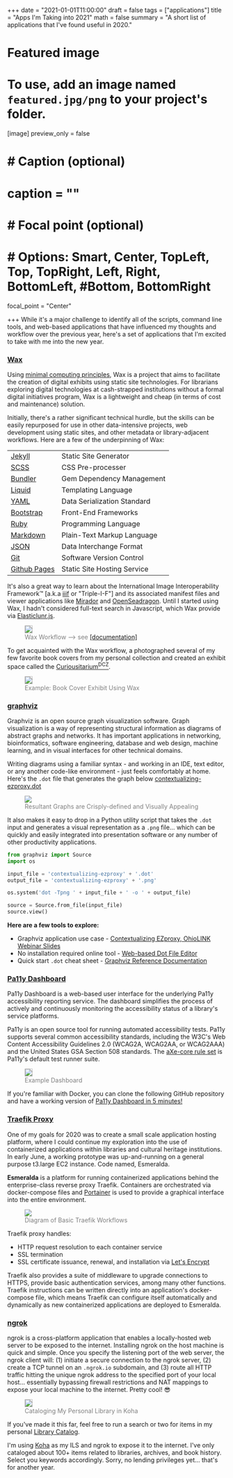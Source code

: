 +++
date = "2021-01-01T11:00:00"
draft = false
tags = ["applications"]
title = "Apps I'm Taking into 2021"
math = false
summary = "A short list of applications that I've found useful in 2020."

# Featured image
# To use, add an image named `featured.jpg/png` to your project's folder.
[image]
   preview_only = false
#  # Caption (optional)
#  caption = ""
#
#  # Focal point (optional)
#  # Options: Smart, Center, TopLeft, Top, TopRight, Left, Right, BottomLeft, #Bottom, BottomRight
   focal_point = "Center"

+++
While it's a major challenge to identify all of the scripts, command line tools, and web-based applications that have influenced my thoughts and workflow over the previous year,
here's a set of applications that I'm excited to take with me into the new year.

### [Wax](https://github.com/minicomp/wax)
Using [minimal computing principles](https://go-dh.github.io/mincomp/), Wax is a project that aims to facilitate the creation of digital exhibits using static site technologies. For librarians exploring digital technologies at cash-strapped institutions without a formal digital initiatives program, Wax is a lightweight and cheap (in terms of cost and maintenance) solution. 

Initially, there's a rather significant technical hurdle, but the skills can be easily repurposed for use in other data-intensive projects, web development using static sites, and other metadata or library-adjacent workflows. Here are a few of the underpinning of Wax:

|     |     |
| --- | --- |
| [Jekyll](https://jekyllrb.com/) | Static Site Generator |
| [SCSS](https://sass-lang.com/documentation/syntax) | CSS Pre-processer|
| [Bundler](https://bundler.io/) | Gem Dependency Management |
| [Liquid](https://shopify.github.io/liquid/) | Templating Language |
| [YAML](https://yaml.org/) | Data Serialization Standard |
| [Bootstrap](https://getbootstrap.com/) | Front-End Frameworks |
| [Ruby](https://www.ruby-lang.org/en/) | Programming Language |
| [Markdown](https://www.markdownguide.org/) | Plain-Text Markup Language |
| [JSON](https://www.json.org/json-en.html) |Data Interchange Format |
| [Git](https://git-scm.com/) | Software Version Control |
| [Github Pages](https://pages.github.com/) | Static Site Hosting Service |

It's also a great way to learn about the International Image Interoperability Framework™ \[a.k.a [iiif](https://iiif.io/) or "Triple-I-F"\] and its associated manifest files and viewer applications like [Mirador](https://projectmirador.org/) and [OpenSeadragon](https://openseadragon.github.io/). Until I started using Wax, I hadn't considered full-text search in Javascript, which Wax provide via [Elasticlunr.js](http://elasticlunr.com/).

<figure>
  <img style="border: 1px solid #bfbfbf;" src="wax_workflow.jpg">
  <figcaption style="color:grey;">Wax Workflow ⟶ see <a href="https://minicomp.github.io/wiki/wax/#so-what-does-wax-look-like">[documentation]</a></figcaption>
</figure>

To get acquainted with the Wax workflow, a photographed several of my few favorite book covers from my personal collection and created an exhibit space called the <a href="https://dzoladz.github.io/curiousitarium/collection/">Curiousitarium<sup>DCZ</sup></a>.

<figure>
  <img style="border: 1px solid #bfbfbf;" src="curiousitarium.png">
  <figcaption style="color:grey;">Example: Book Cover Exhibit Using Wax</figcaption>
</figure>


### [graphviz](https://graphviz.org/)

Graphviz is an open source graph visualization software. Graph visualization is a way of representing structural information as diagrams of abstract graphs and networks. It has important applications in networking, bioinformatics, software engineering, database and web design, machine learning, and in visual interfaces for other technical domains.

Writing diagrams using a familiar syntax - and working in an IDE, text editor, or any another code-like environment - just feels comfortably at home. Here's the `.dot` file that generates the graph below [contextualizing-ezproxy.dot](contextualizing-ezproxy.txt)

<figure>
  <img src="contextualizing-ezproxy.png">
  <figcaption style="color:grey;">Resultant Graphs are Crisply-defined and Visually Appealing</figcaption>
</figure>

It also makes it easy to drop in a Python utility script that takes the `.dot` input and generates a visual representation as a `.png` file... which can be quickly and easily integrated into presentation software or any number of other productivity applications.

```python
from graphviz import Source
import os

input_file = 'contextualizing-ezproxy' + '.dot'
output_file = 'contextualizing-ezproxy' + '.png'

os.system('dot -Tpng ' + input_file + ' -o ' + output_file)

source = Source.from_file(input_file)
source.view()
```

**Here are a few tools to explore:**

- Graphviz application use case - [Contextualizing EZproxy, OhioLINK Webinar Slides](https://ohionet.github.io/ohiolink-webinar/#/)
- No installation required online tool - [Web-based Dot File Editor](http://magjac.com/graphviz-visual-editor/)
- Quick start `.dot` cheat sheet - [Graphviz Reference Documentation](https://graphs.grevian.org/reference)


### [Pa11y Dashboard](https://github.com/pa11y/pa11y-dashboard)

Pa11y Dashboard is a web-based user interface for the underlying Pa11y accessibility reporting service. The dashboard simplifies the process of actively and continuously monitoring the accessibility status of a library's service platforms.

Pa11y is an open source tool for running automated accessibility tests. Pa11y supports several common accessibility standards, including the W3C's Web Content Accessibility Guidelines 2.0 (WCAG2A, WCAG2AA, or WCAG2AAA) and the United States GSA Section 508 standards. The [aXe-core rule set](https://github.com/dequelabs/axe-core/blob/develop/doc/rule-descriptions.md) is Pa11y's default test runner suite.

<figure>
  <img style="border: 1px solid #bfbfbf;" src="pa11y-dashboard.png">
  <figcaption style="color:grey;">Example Dashboard</figcaption>
</figure>

If you're familiar with Docker, you can clone the following GitHub repository and have a working version of [Pa11y Dashboard in 5 minutes!](https://github.com/dzoladz/pa11y-docker)


### [Traefik Proxy](https://traefik.io/traefik/)

One of my goals for 2020 was to create a small scale application hosting platform, where I could continue my exploration into the use of containerized applications within libraries and cultural heritage institutions. In early June, a working prototype was up-and-running on a general purpose t3.large EC2 instance. Code named, Esmeralda.

**Esmeralda** is a platform for running containerized applications behind the enterprise-class reverse proxy Traefik. Containers are orchestrated via docker-compose files and [Portainer](https://www.portainer.io/products/community-edition) is used to provide a graphical interface into the entire environment.

<figure>
  <img src="traefik-diagram.webp">
  <figcaption style="color:grey;">Diagram of Basic Traefik Workflows</figcaption>
</figure>

Traefik proxy handles:
 
- HTTP request resolution to each container service
- SSL termination
- SSL certificate issuance, renewal, and installation via [Let's Encrypt](https://letsencrypt.org/)

Traefik also provides a suite of middleware to upgrade connections to HTTPS, provide basic authentication services, among many other functions. Traefik instructions can be written directly into an application's docker-compose file, which means Traefik can configure itself automatically and dynamically as new containerized applications are deployed to Esmeralda.

### [ngrok](https://ngrok.com/)

ngrok is a cross-platform application that enables a locally-hosted web server to be exposed to the internet. Installing ngrok on the host machine is quick and simple. Once you specify the listening port of the web server, the ngrok client will: (1) initiate a secure connection to the ngrok server, (2) create a TCP tunnel on an `.ngrok.io` subdomain, and (3) route all HTTP traffic hitting the unique ngrok address to the specified port of your local host... essentially bypassing firewall restrictions and NAT mappings to expose your local machine to the internet. Pretty cool! 😎
<figure>
  <img style="border: 1px solid #bfbfbf;" src="koha-personal.png">
  <figcaption style="color:grey;">Cataloging My Personal Library in Koha</figcaption>
</figure>

If you've made it this far, feel free to run a search or two for items in my personal [Library Catalog](https://dzoladz-koha.ngrok.io/). 

I'm using [Koha](https://koha-community.org/) as my ILS and ngrok to expose it to the internet. I've only cataloged about 100+ items related to libraries, archives, and book history. Select you keywords accordingly. Sorry, no lending privileges yet... that's for another year.
